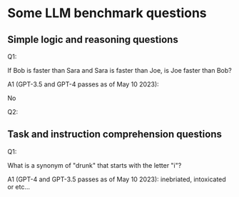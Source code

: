 # Some LLM benchmark questions

## Simple logic and reasoning questions

Q1:

If Bob is faster than Sara and Sara is faster than Joe, is Joe faster than Bob?

A1 (GPT-3.5 and GPT-4 passes as of May 10 2023): 

No

Q2:

## Task and instruction comprehension questions

Q1:

What is a synonym of "drunk" that starts with the letter "i"?

A1 (GPT-4 and GPT-3.5 passes as of May 10 2023):
inebriated, intoxicated or etc...




